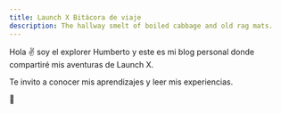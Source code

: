 ```yaml
---
title: Launch X Bitácora de viaje
description: The hallway smelt of boiled cabbage and old rag mats.
---
```


Hola ✌️  soy el explorer Humberto y este es mi blog personal donde compartiré mis aventuras de Launch X.

Te invito a conocer mis aprendizajes y leer mis experiencias.

🚀

